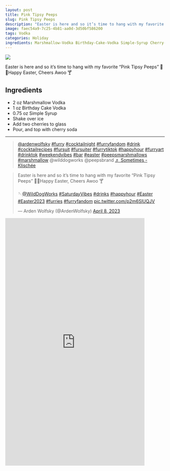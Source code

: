 ```yaml
---
layout: post
title: Pink Tipsy Peeps
slug: Pink Tipsy Peeps
description: "Easter is here and so it’s time to hang with my favorite “Pink Tipsy Peeps” 🐰💐Happy Easter, Cheers Awoo 🍸"
image: faec54a9-7c25-4b81-aa0d-3d50bf586200
tags: Vodka
categories: Holiday
ingredients: Marshmallow-Vodka Birthday-Cake-Vodka Simple-Syrup Cherry-Soda
---
```

<div class="drink-image-post"><img src="{{ site.cdn }}{{ page.image }}/public"></div>

Easter is here and so it’s time to hang with my favorite “Pink Tipsy Peeps” 🐰💐Happy Easter, Cheers Awoo 🍸

## Ingredients
* 2 oz Marshmallow Vodka
* 1 oz Birthday Cake Vodka
* 0.75 oz Simple Syrup
* Shake over ice
* Add two cherries to glass
* Pour, and top with cherry soda

<hr>

<div class="drink-media">
<blockquote class="tiktok-embed" cite="https://www.tiktok.com/@ardenwolfsky/video/7219710077782035754" data-video-id="7219710077782035754" style="max-width: 605px;min-width: 325px;" > <section> <a target="_blank" title="@ardenwolfsky" href="https://www.tiktok.com/@ardenwolfsky?refer=embed" rel="noopener">@ardenwolfsky</a> <a title="furry" target="_blank" href="https://www.tiktok.com/tag/furry?refer=embed" rel="noopener">#furry</a> <a title="cocktailnight" target="_blank" href="https://www.tiktok.com/tag/cocktailnight?refer=embed" rel="noopener">#cocktailnight</a> <a title="furryfandom" target="_blank" href="https://www.tiktok.com/tag/furryfandom?refer=embed" rel="noopener">#furryfandom</a> <a title="drink" target="_blank" href="https://www.tiktok.com/tag/drink?refer=embed" rel="noopener">#drink</a> <a title="cocktailrecipes" target="_blank" href="https://www.tiktok.com/tag/cocktailrecipes?refer=embed" rel="noopener">#cocktailrecipes</a> <a title="fursuit" target="_blank" href="https://www.tiktok.com/tag/fursuit?refer=embed" rel="noopener">#fursuit</a> <a title="fursuiter" target="_blank" href="https://www.tiktok.com/tag/fursuiter?refer=embed" rel="noopener">#fursuiter</a> <a title="furrytiktok" target="_blank" href="https://www.tiktok.com/tag/furrytiktok?refer=embed" rel="noopener">#furrytiktok</a> <a title="happyhour" target="_blank" href="https://www.tiktok.com/tag/happyhour?refer=embed" rel="noopener">#happyhour</a> <a title="furryart" target="_blank" href="https://www.tiktok.com/tag/furryart?refer=embed" rel="noopener">#furryart</a> <a title="drinktok" target="_blank" href="https://www.tiktok.com/tag/drinktok?refer=embed" rel="noopener">#drinktok</a> <a title="weekendvibes" target="_blank" href="https://www.tiktok.com/tag/weekendvibes?refer=embed" rel="noopener">#weekendvibes</a> <a title="bar" target="_blank" href="https://www.tiktok.com/tag/bar?refer=embed" rel="noopener">#bar</a> <a title="easter" target="_blank" href="https://www.tiktok.com/tag/easter?refer=embed" rel="noopener">#easter</a> <a title="peepsmarshmallows" target="_blank" href="https://www.tiktok.com/tag/peepsmarshmallows?refer=embed" rel="noopener">#peepsmarshmallows</a> <a title="marshmallow" target="_blank" href="https://www.tiktok.com/tag/marshmallow?refer=embed" rel="noopener">#marshmallow</a> @wilddogworks @peepsbrand <a target="_blank" title="♬ Sometimes - Klischée" href="https://www.tiktok.com/music/Sometimes-6756270833854842882?refer=embed" rel="noopener">♬ Sometimes - Klischée</a> </section> </blockquote> <script async src="https://www.tiktok.com/embed.js"></script>

<blockquote class="twitter-tweet tw-align-center"><p lang="en" dir="ltr">Easter is here and so it’s time to hang with my favorite “Pink Tipsy Peeps” 🐰💐Happy Easter, Cheers Awoo 🍸<br> <br>🪡<a href="https://twitter.com/WildDogWorks?ref_src=twsrc%5Etfw">@WildDogWorks</a> <a href="https://twitter.com/hashtag/SaturdayVibes?src=hash&amp;ref_src=twsrc%5Etfw">#SaturdayVibes</a> <a href="https://twitter.com/hashtag/drinks?src=hash&amp;ref_src=twsrc%5Etfw">#drinks</a> <a href="https://twitter.com/hashtag/happyhour?src=hash&amp;ref_src=twsrc%5Etfw">#happyhour</a> <a href="https://twitter.com/hashtag/Easter?src=hash&amp;ref_src=twsrc%5Etfw">#Easter</a> <a href="https://twitter.com/hashtag/Easter2023?src=hash&amp;ref_src=twsrc%5Etfw">#Easter2023</a> <a href="https://twitter.com/hashtag/furries?src=hash&amp;ref_src=twsrc%5Etfw">#furries</a> <a href="https://twitter.com/hashtag/furryfandom?src=hash&amp;ref_src=twsrc%5Etfw">#furryfandom</a> <a href="https://t.co/p2m6SlUQJV">pic.twitter.com/p2m6SlUQJV</a></p>&mdash; Arden Wolfsky (@ArdenWolfsky) <a href="https://twitter.com/ArdenWolfsky/status/1644764588884344834?ref_src=twsrc%5Etfw">April 8, 2023</a></blockquote> <script async src="https://platform.twitter.com/widgets.js" charset="utf-8"></script>

<div class="youtube-iframe"><iframe width="440" height="783" src="https://www.youtube.com/embed/7zayHTtzHoI" title="Tipsy Peeps #easter #cocktail #food #furries #recipe #bar #furryart #holiday #peeps #shorts" frameborder="0" allow="accelerometer; autoplay; clipboard-write; encrypted-media; gyroscope; picture-in-picture; web-share" referrerpolicy="strict-origin-when-cross-origin" allowfullscreen></iframe></div>
</div>
